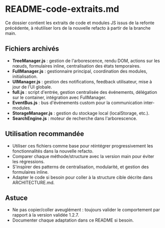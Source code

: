 # README-code-extraits.md

Ce dossier contient les extraits de code et modules JS issus de la refonte précédente, à réutiliser lors de la nouvelle refacto à partir de la branche main.

## Fichiers archivés

- **TreeManager.js** : gestion de l'arborescence, rendu DOM, actions sur les nœuds, formulaires inline, centralisation des états temporaires.
- **FullManager.js** : gestionnaire principal, coordination des modules, initialisation.
- **UIManager.js** : gestion des notifications, feedback utilisateur, mise à jour de l'UI globale.
- **full.js** : script d'entrée, gestion centralisée des événements, délégation sur le container, intégration avec FullManager.
- **EventBus.js** : bus d'événements custom pour la communication inter-modules.
- **StorageManager.js** : gestion du stockage local (localStorage, etc.).
- **SearchEngine.js** : moteur de recherche dans l'arborescence.

## Utilisation recommandée

- Utiliser ces fichiers comme base pour réintégrer progressivement les fonctionnalités dans la nouvelle refacto.
- Comparer chaque méthode/structure avec la version main pour éviter les régressions.
- S'inspirer des patterns de centralisation, modularité, et gestion des formulaires inline.
- Adapter le code si besoin pour coller à la structure cible décrite dans ARCHITECTURE.md.

## Astuce

- Ne pas copier/coller aveuglément : toujours valider le comportement par rapport à la version validée 1.2.7.
- Documenter chaque adaptation dans ce README si besoin. 